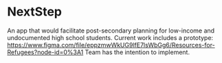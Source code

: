 # NextStep
An app that would facilitate post-secondary planning for low-income and undocumented high school students.
Current work includes a prototype: https://www.figma.com/file/eppzmwWkUG9lfE7lsWbGg6/Resources-for-Refugees?node-id=0%3A1
Team has the intention to implement.
